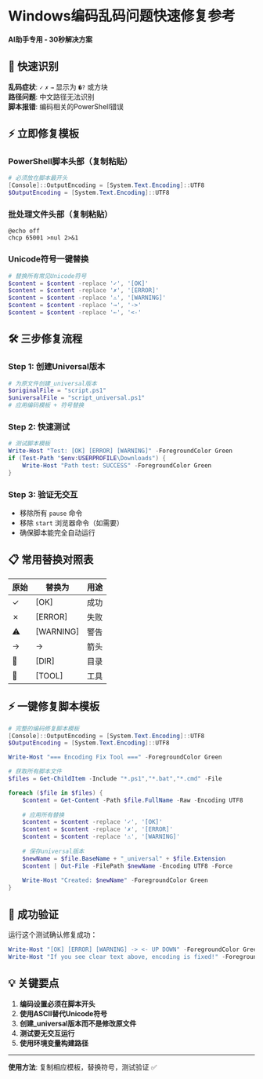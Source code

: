 # Windows编码乱码问题快速修复参考

**AI助手专用 - 30秒解决方案**

## 🚨 快速识别

**乱码症状**: `✓` `✗` `→` 显示为 `�?` 或方块  
**路径问题**: 中文路径无法识别  
**脚本报错**: 编码相关的PowerShell错误

## ⚡ 立即修复模板

### PowerShell脚本头部（复制粘贴）
```powershell
# 必须放在脚本最开头
[Console]::OutputEncoding = [System.Text.Encoding]::UTF8
$OutputEncoding = [System.Text.Encoding]::UTF8
```

### 批处理文件头部（复制粘贴）
```batch
@echo off
chcp 65001 >nul 2>&1
```

### Unicode符号一键替换
```powershell
# 替换所有常见Unicode符号
$content = $content -replace '✓', '[OK]'
$content = $content -replace '✗', '[ERROR]'
$content = $content -replace '⚠', '[WARNING]'
$content = $content -replace '→', '->'
$content = $content -replace '←', '<-'
```

## 🛠️ 三步修复流程

### Step 1: 创建Universal版本
```powershell
# 为原文件创建_universal版本
$originalFile = "script.ps1"
$universalFile = "script_universal.ps1"
# 应用编码模板 + 符号替换
```

### Step 2: 快速测试
```powershell
# 测试脚本模板
Write-Host "Test: [OK] [ERROR] [WARNING]" -ForegroundColor Green
if (Test-Path "$env:USERPROFILE\Downloads") {
    Write-Host "Path test: SUCCESS" -ForegroundColor Green
}
```

### Step 3: 验证无交互
- 移除所有 `pause` 命令
- 移除 `start` 浏览器命令（如需要）
- 确保脚本能完全自动运行

## 📋 常用替换对照表

| 原始 | 替换为 | 用途 |
|------|--------|------|
| ✓ | [OK] | 成功 |
| ✗ | [ERROR] | 失败 |
| ⚠ | [WARNING] | 警告 |
| → | -> | 箭头 |
| 📁 | [DIR] | 目录 |
| 🔧 | [TOOL] | 工具 |

## ⚡ 一键修复脚本模板

```powershell
# 完整的编码修复脚本模板
[Console]::OutputEncoding = [System.Text.Encoding]::UTF8
$OutputEncoding = [System.Text.Encoding]::UTF8

Write-Host "=== Encoding Fix Tool ===" -ForegroundColor Green

# 获取所有脚本文件
$files = Get-ChildItem -Include "*.ps1","*.bat","*.cmd" -File

foreach ($file in $files) {
    $content = Get-Content -Path $file.FullName -Raw -Encoding UTF8
    
    # 应用所有替换
    $content = $content -replace '✓', '[OK]'
    $content = $content -replace '✗', '[ERROR]'
    $content = $content -replace '⚠', '[WARNING]'
    
    # 保存universal版本
    $newName = $file.BaseName + "_universal" + $file.Extension
    $content | Out-File -FilePath $newName -Encoding UTF8 -Force
    
    Write-Host "Created: $newName" -ForegroundColor Green
}
```

## 🎯 成功验证

运行这个测试确认修复成功：
```powershell
Write-Host "[OK] [ERROR] [WARNING] -> <- UP DOWN" -ForegroundColor Green
Write-Host "If you see clear text above, encoding is fixed!" -ForegroundColor Green
```

## 💡 关键要点

1. **编码设置必须在脚本开头**
2. **使用ASCII替代Unicode符号** 
3. **创建_universal版本而不是修改原文件**
4. **测试要无交互运行**
5. **使用环境变量构建路径**

---
**使用方法**: 复制相应模板，替换符号，测试验证 ✅
